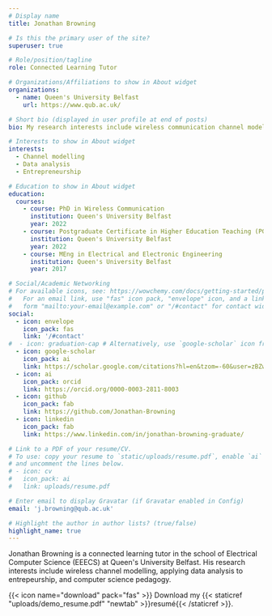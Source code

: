 ```yaml
---
# Display name
title: Jonathan Browning

# Is this the primary user of the site?
superuser: true

# Role/position/tagline
role: Connected Learning Tutor

# Organizations/Affiliations to show in About widget
organizations:
  - name: Queen's University Belfast
    url: https://www.qub.ac.uk/

# Short bio (displayed in user profile at end of posts)
bio: My research interests include wireless communication channel modelling, data analysis, and entrepreneurship.

# Interests to show in About widget
interests:
  - Channel modelling
  - Data analysis
  - Entrepreneurship

# Education to show in About widget
education:
  courses:
    - course: PhD in Wireless Communication
      institution: Queen's University Belfast
      year: 2022
    - course: Postgraduate Certificate in Higher Education Teaching (PGCHET)
      institution: Queen's University Belfast
      year: 2022
    - course: MEng in Electrical and Electronic Engineering
      institution: Queen's University Belfast
      year: 2017

# Social/Academic Networking
# For available icons, see: https://wowchemy.com/docs/getting-started/page-builder/#icons
#   For an email link, use "fas" icon pack, "envelope" icon, and a link in the
#   form "mailto:your-email@example.com" or "/#contact" for contact widget.
social:
  - icon: envelope
    icon_pack: fas
    link: '/#contact'
#  - icon: graduation-cap # Alternatively, use `google-scholar` icon from `ai` icon pack
  - icon: google-scholar
    icon_pack: ai
    link: https://scholar.google.com/citations?hl=en&tzom=-60&user=zBZwzLkAAAAJ
  - icon: ai
    icon_pack: orcid
    link: https://orcid.org/0000-0003-2811-8003
  - icon: github
    icon_pack: fab
    link: https://github.com/Jonathan-Browning
  - icon: linkedin
    icon_pack: fab
    link: https://www.linkedin.com/in/jonathan-browning-graduate/

# Link to a PDF of your resume/CV.
# To use: copy your resume to `static/uploads/resume.pdf`, enable `ai` icons in `params.toml`,
# and uncomment the lines below.
# - icon: cv
#   icon_pack: ai
#   link: uploads/resume.pdf

# Enter email to display Gravatar (if Gravatar enabled in Config)
email: 'j.browning@qub.ac.uk'

# Highlight the author in author lists? (true/false)
highlight_name: true
---
```


Jonathan Browning is a connected learning tutor in the school of Electrical Computer Science (EEECS) at Queen's University Belfast. His research interests include wireless channel modelling, applying data analysis to entrepeurship, and computer science pedagogy.

{{< icon name="download" pack="fas" >}} Download my {{< staticref "uploads/demo_resume.pdf" "newtab" >}}resumé{{< /staticref >}}.
